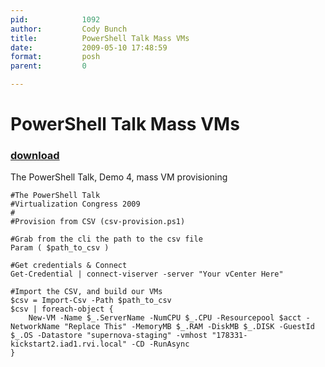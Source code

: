 ```yaml
---
pid:            1092
author:         Cody Bunch
title:          PowerShell Talk Mass VMs
date:           2009-05-10 17:48:59
format:         posh
parent:         0

---
```


# PowerShell Talk Mass VMs

### [download](//scripts/1092.ps1)

The PowerShell Talk, Demo 4, mass VM provisioning

```posh
#The PowerShell Talk
#Virtualization Congress 2009
#
#Provision from CSV (csv-provision.ps1)

#Grab from the cli the path to the csv file
Param ( $path_to_csv )

#Get credentials & Connect
Get-Credential | connect-viserver -server "Your vCenter Here"

#Import the CSV, and build our VMs
$csv = Import-Csv -Path $path_to_csv
$csv | foreach-object {
    New-VM -Name $_.ServerName -NumCPU $_.CPU -Resourcepool $acct -NetworkName "Replace This" -MemoryMB $_.RAM -DiskMB $_.DISK -GuestId $_.OS -Datastore "supernova-staging" -vmhost "178331-kickstart2.iad1.rvi.local" -CD -RunAsync 
}
```
